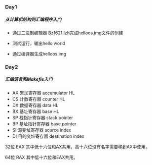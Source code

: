 ### Day1

#####  从计算机结构到汇编程序入门

- 通过二进制编辑器 Bz1621.lzh完成helloos.img文件的创建

- 测试运行，输出hello world

- 通过编译器生成helloos.img

  

### Day2

##### 汇编语言和Makefle入门

- AX 累加寄存器 accumulator	HL
- CS 计数寄存器 counter             HL
- DX 数据寄存器 data                  HL
- BX 基址寄存器 base                  HL 
- SP 栈指针寄存器 stack pointer
- BP 基址指针寄存器 base pointer
- SI 源变址寄存器 source index
- DI 目的变址寄存器 destination index

32位 EAX 其中低十六位和AX共用，高十六位没有名字需要移到AX中使用。

64位 RAX 其中低十六位和EAX共用。



